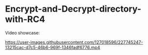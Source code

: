 # Encrypt-and-Decrypt-directory-with-RC4
Video showcase:


https://user-images.githubusercontent.com/127018596/227745247-13215cac-d7c5-46b6-969f-1346fadf6776.mp4



